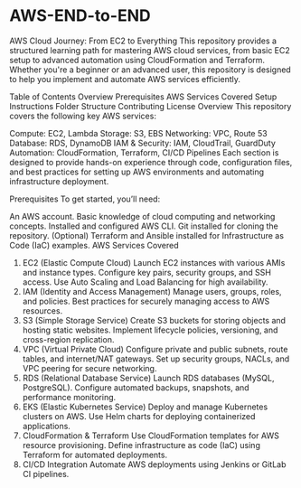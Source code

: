 # AWS-END-to-END
AWS Cloud Journey: From EC2 to Everything
This repository provides a structured learning path for mastering AWS cloud services, from basic EC2 setup to advanced automation using CloudFormation and Terraform. Whether you're a beginner or an advanced user, this repository is designed to help you implement and automate AWS services efficiently.

Table of Contents
Overview
Prerequisites
AWS Services Covered
Setup Instructions
Folder Structure
Contributing
License
Overview
This repository covers the following key AWS services:

Compute: EC2, Lambda
Storage: S3, EBS
Networking: VPC, Route 53
Database: RDS, DynamoDB
IAM & Security: IAM, CloudTrail, GuardDuty
Automation: CloudFormation, Terraform, CI/CD Pipelines
Each section is designed to provide hands-on experience through code, configuration files, and best practices for setting up AWS environments and automating infrastructure deployment.

Prerequisites
To get started, you’ll need:

An AWS account.
Basic knowledge of cloud computing and networking concepts.
Installed and configured AWS CLI.
Git installed for cloning the repository.
(Optional) Terraform and Ansible installed for Infrastructure as Code (IaC) examples.
AWS Services Covered
1. EC2 (Elastic Compute Cloud)
Launch EC2 instances with various AMIs and instance types.
Configure key pairs, security groups, and SSH access.
Use Auto Scaling and Load Balancing for high availability.
2. IAM (Identity and Access Management)
Manage users, groups, roles, and policies.
Best practices for securely managing access to AWS resources.
3. S3 (Simple Storage Service)
Create S3 buckets for storing objects and hosting static websites.
Implement lifecycle policies, versioning, and cross-region replication.
4. VPC (Virtual Private Cloud)
Configure private and public subnets, route tables, and internet/NAT gateways.
Set up security groups, NACLs, and VPC peering for secure networking.
5. RDS (Relational Database Service)
Launch RDS databases (MySQL, PostgreSQL).
Configure automated backups, snapshots, and performance monitoring.
6. EKS (Elastic Kubernetes Service)
Deploy and manage Kubernetes clusters on AWS.
Use Helm charts for deploying containerized applications.
7. CloudFormation & Terraform
Use CloudFormation templates for AWS resource provisioning.
Define infrastructure as code (IaC) using Terraform for automated deployments.
8. CI/CD Integration
Automate AWS deployments using Jenkins or GitLab CI pipelines.
